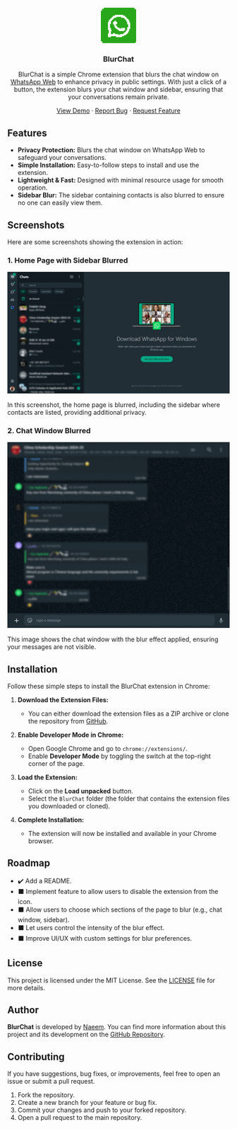 <!-- PROJECT LOGO -->
<br />
<div align="center">

<a href="https://github.com/i-naeem/blurchat">
<img src="assets/icon.png" alt="Logo" width="80" height="80">
</a>
<h3 align="center">BlurChat</h3>
<p align="center">
BlurChat is a simple Chrome extension that blurs the chat window on <a href="https://web.whatsapp.com">WhatsApp Web</a> to enhance privacy in public settings. With just a click of a button, the extension blurs your chat window and sidebar, ensuring that your conversations remain private.
<br />

<a href="https://github.com/i-naeem/blurchat">View Demo</a>
·
<a href="https://github.com/i-naeem/blurchat/issues">Report Bug</a>
·
<a href="https://github.com/i-naeem/blurchat/issues">Request Feature</a>

</p>

</div>

## Features

- **Privacy Protection:** Blurs the chat window on WhatsApp Web to safeguard your conversations.
- **Simple Installation:** Easy-to-follow steps to install and use the extension.
- **Lightweight & Fast:** Designed with minimal resource usage for smooth operation.
- **Sidebar Blur:** The sidebar containing contacts is also blurred to ensure no one can easily view them.

## Screenshots

Here are some screenshots showing the extension in action:

### 1. **Home Page with Sidebar Blurred**

![Home Page Blurred](assets/home-ss.jpeg)

In this screenshot, the home page is blurred, including the sidebar where contacts are listed, providing additional privacy.

### 2. **Chat Window Blurred**

![Chat Window Blurred](assets/chat-ss.jpeg)

This image shows the chat window with the blur effect applied, ensuring your messages are not visible.

## Installation

Follow these simple steps to install the BlurChat extension in Chrome:

1. **Download the Extension Files:**

   - You can either download the extension files as a ZIP archive or clone the repository from [GitHub](https://github.com/i-naeem/blurchat).

2. **Enable Developer Mode in Chrome:**

   - Open Google Chrome and go to `chrome://extensions/`.
   - Enable **Developer Mode** by toggling the switch at the top-right corner of the page.

3. **Load the Extension:**
   - Click on the **Load unpacked** button.
   - Select the `BlurChat` folder (the folder that contains the extension files you downloaded or cloned).

4. **Complete Installation:**
   - The extension will now be installed and available in your Chrome browser.

## Roadmap

- :heavy_check_mark: Add a README.
- :black_large_square: Implement feature to allow users to disable the extension from the icon.
- :black_large_square: Allow users to choose which sections of the page to blur (e.g., chat window, sidebar).
- :black_large_square: Let users control the intensity of the blur effect.
- :black_large_square: Improve UI/UX with custom settings for blur preferences.

## License

This project is licensed under the MIT License. See the [LICENSE](LICENSE) file for more details.

## Author

**BlurChat** is developed by [Naeem](https://github.com/i-naeem). You can find more information about this project and its development on the [GitHub Repository](https://github.com/i-naeem/blurchat).

## Contributing

If you have suggestions, bug fixes, or improvements, feel free to open an issue or submit a pull request.

1. Fork the repository.
2. Create a new branch for your feature or bug fix.
3. Commit your changes and push to your forked repository.
4. Open a pull request to the main repository.

